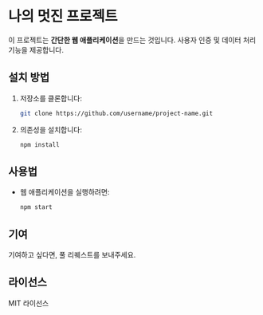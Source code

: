 # 나의 멋진 프로젝트

이 프로젝트는 **간단한 웹 애플리케이션**을 만드는 것입니다. 사용자 인증 및 데이터 처리 기능을 제공합니다.

## 설치 방법

1. 저장소를 클론합니다:
    ```bash
    git clone https://github.com/username/project-name.git
    ```
2. 의존성을 설치합니다:
    ```bash
    npm install
    ```

## 사용법

- 웹 애플리케이션을 실행하려면:
    ```bash
    npm start
    ```

## 기여

기여하고 싶다면, 풀 리퀘스트를 보내주세요.

## 라이선스

MIT 라이선스
